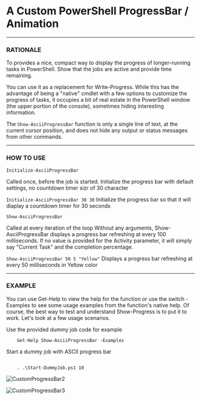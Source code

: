 # A Custom PowerShell ProgressBar / Animation

---------------------------------------------------------------------------------------------------------

### RATIONALE

To provides a nice, compact way to display the progress of longer-running tasks in PowerShell. Show that the jobs are active and provide time remaining.

You can use it as a replacement for Write-Progress. While this has the advantage of being a "native" cmdlet with a few options to customize the progress of tasks, it occupies a bit of real estate in the PowerShell window (the upper portion of the console), sometimes hiding interesting information. 

The ```Show-AsciiProgressBar``` function is only a single line of text, at the current cursor position, and does not hide any output or status messages from other commands.

---------------------------------------------------------------------------------------------------------


### HOW TO USE

```Initialize-AsciiProgressBar```

Called once, before the job is started. Initialize the progress bar with default settings, no countdown timer sizr of 30 character

```Initialize-AsciiProgressBar 30 30```
Initialize the progress bar so that it will diaplay a countdown timer for 30 seconds

```Show-AsciiProgressBar```

Called at every iteration of the loop
Without any arguments, Show-AsciiProgressBar displays a progress bar refreshing at every 100 milliseconds.
If no value is provided for the Activity parameter, it will simply say "Current Task" and the completion percentage.

```Show-AsciiProgressBar 50 5 "Yellow"```
Displays a progress bar refreshing at every 50 milliseconds in Yellow color


---------------------------------------------------------------------------------------------------------
### EXAMPLE

You can use Get-Help to view the help for the function or use the switch -Examples to see some usage examples from the function's native help. Of course, the best way to test and understand Show-Progress is to put it to work. Let's look at a few usage scenarios.

Use the provided dummy job code for example
```
    Get-Help Show-AsciiProgressBar -Examples
```

Start a dummy job with ASCII progress bar

```

	. .\Start-DummyJob.ps1 10

```

![CustomProgressBar2](https://arsscriptum.github.io/files/gifs/CustomProgressBar2.gif)


![CustomProgressBar3](https://arsscriptum.github.io/files/gifs/CustomProgressBar3.gif)
